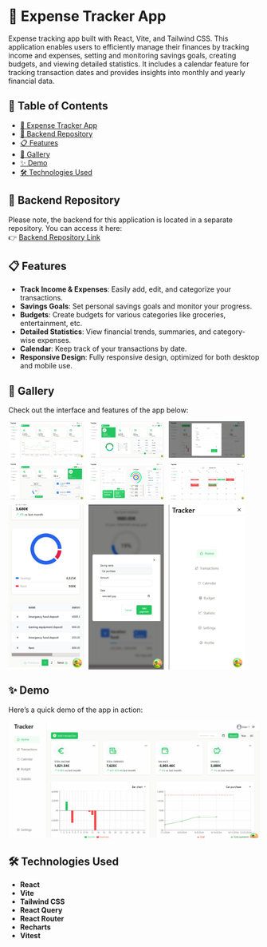 # 💸 Expense Tracker App

Expense tracking app built with React, Vite, and Tailwind CSS. This application enables users to efficiently manage their finances by tracking income and expenses, setting and monitoring savings goals, creating budgets, and viewing detailed statistics. It includes a calendar feature for tracking transaction dates and provides insights into monthly and yearly financial data.

## 📑 **Table of Contents**

- [💸 Expense Tracker App](#-expense-tracker-app)
- [🔗 Backend Repository](#-backend-repository)
- [📋 Features](#-features)
- [🎨 Gallery](#-gallery)
- [✨ Demo](#demo)
- [🛠️ Technologies Used](#-technologies-used)

## 🔗 **Backend Repository**

Please note, the backend for this application is located in a separate repository. You can access it here:  
👉 [Backend Repository Link](https://github.com/jovana623/expense_tracker_api)

## 📋 **Features**

- **Track Income & Expenses**: Easily add, edit, and categorize your transactions.
- **Savings Goals**: Set personal savings goals and monitor your progress.
- **Budgets**: Create budgets for various categories like groceries, entertainment, etc.
- **Detailed Statistics**: View financial trends, summaries, and category-wise expenses.
- **Calendar**: Keep track of your transactions by date.
- **Responsive Design**: Fully responsive design, optimized for both desktop and mobile use.

## 🎨 **Gallery**

Check out the interface and features of the app below:

<div style="display: flex; flex-wrap: wrap; gap: 10px;">
  <img src="./images/dashboard.png" alt="Dashboard" width="30%" />
  <img src="./images/income.png" alt="Income" width="30%" />
  <img src="./images/form.png" alt="Form" width="30%" />
  <img src="./images/savings.png" alt="Savings" width="30%" />
  <img src="./images/statistic.png" alt="Statistic" width="30%" />
  <img src="./images/calendar.png" alt="Calendar" width="30%" />
  <img src="./images/expenses-responsive.png" alt="Expenses responsive" width="30%" />
  <img src="./images/form-responsive.png" alt="Form responsive" width="30%" />
  <img src="./images/menu-responsive.png" alt="Menu responsive" width="30%" />
</div>

## ✨ **Demo**

Here’s a quick demo of the app in action:

![App Demo](./images/demo.gif)

## 🛠️ **Technologies Used**

- **React**
- **Vite**
- **Tailwind CSS**
- **React Query**
- **React Router**
- **Recharts**
- **Vitest**
